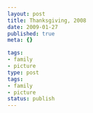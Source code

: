 ```yaml
---
layout: post
title: Thanksgiving, 2008
date: 2009-01-27
published: true
meta: {}

tags:
- family
- picture
type: post
tags:
- family
- picture
status: publish
---
```






